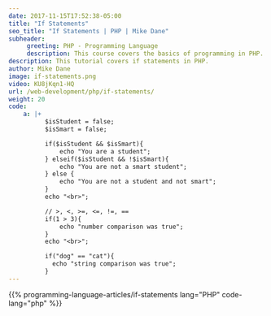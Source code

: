 ```yaml
---
date: 2017-11-15T17:52:38-05:00
title: "If Statements"
seo_title: "If Statements | PHP | Mike Dane"
subheader:
     greeting: PHP - Programming Language
     description: This course covers the basics of programming in PHP. Work your way through the videos/articles and I'll teach you everything you need to know to start your programming journey!
description: This tutorial covers if statements in PHP.
author: Mike Dane
image: if-statements.png
video: KU8jKqn1-HQ
url: /web-development/php/if-statements/
weight: 20
code:
    a: |+
          $isStudent = false;
          $isSmart = false;

          if($isStudent && $isSmart){
              echo "You are a student";
          } elseif($isStudent && !$isSmart){
              echo "You are not a smart student";
          } else {
              echo "You are not a student and not smart";
          }
          echo "<br>";

          // >, <, >=, <=, !=, ==
          if(1 > 3){
              echo "number comparison was true";
          }
          echo "<br>";

          if("dog" == "cat"){
            echo "string comparison was true";
          }
---
```


{{% programming-language-articles/if-statements lang="PHP" code-lang="php" %}}
